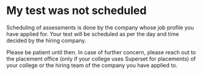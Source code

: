 # My test was not scheduled

Scheduling of assessments is done by the company whose job profile you have applied for. Your test will be scheduled as per the day and time decided by the hiring company.

Please be patient until then. In case of further concern, please reach out to the placement office \(only if your college uses Superset for placements\) of your college or the hiring team of the company you have applied to.

